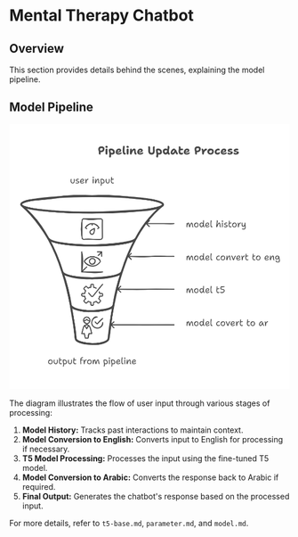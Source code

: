 # Mental Therapy Chatbot

## Overview
This section provides details behind the scenes, explaining the model pipeline.

## Model Pipeline
![Pipeline Update Process](img/pibline.png)

The diagram illustrates the flow of user input through various stages of processing:
1. **Model History:** Tracks past interactions to maintain context.
2. **Model Conversion to English:** Converts input to English for processing if necessary.
3. **T5 Model Processing:** Processes the input using the fine-tuned T5 model.
4. **Model Conversion to Arabic:** Converts the response back to Arabic if required.
5. **Final Output:** Generates the chatbot's response based on the processed input.

For more details, refer to `t5-base.md`, `parameter.md`, and `model.md`.

